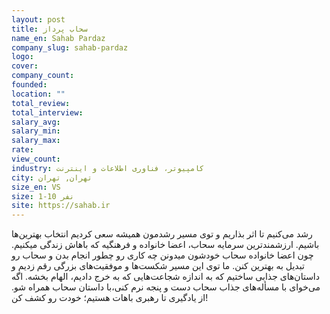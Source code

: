 ```yaml
---
layout: post
title: سحاب پرداز
name_en: Sahab Pardaz
company_slug: sahab-pardaz
logo: 
cover: 
company_count:
founded:
location: ""
total_review: 
total_interview: 
salary_avg: 
salary_min: 
salary_max: 
rate: 
view_count: 
industry: کامپیوتر، فناوری اطلاعات و اینترنت
city: تهران, تهران
size_en: VS
size: 1-10 نفر
site: https://sahab.ir
---
```


رشد می‌کنیم تا اثر بذاریم و توی مسیر رشدمون همیشه سعی کردیم انتخاب بهترین‌ها باشیم. ارزشمندترین سرمایه سحاب، اعضا خانواده و فرهنگیه که باهاش زندگی میکنیم. چون اعضا خانواده سحاب خودشون میدونن چه کاری رو چطور انجام بدن و سحاب رو تبدیل به بهترین کنن. ما توی این مسیر شکست‌ها و موفقیت‌های بزرگی رقم زدیم و داستان‌های جذابی ساختیم که به اندازه شجاعت‌هایی که به خرج دادیم، الهام بخشه.
اگه می‌خوای با مسأله‌های جذاب سحاب دست و پنجه نرم کنی،با داستان سحاب همراه شو. از یادگیری تا رهبری باهات هستیم؛ خودت رو کشف کن!
